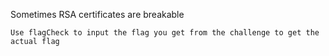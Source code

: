 Sometimes RSA certificates are breakable

`Use flagCheck to input the flag you get from the challenge to get the actual flag`
